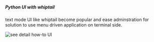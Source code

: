##### Python UI with whiptail 

text mode UI like whiptail become popular and ease adminstration for 
solution to use menu driven application on terminal side.

![see detail how-to UI](https://github.com/boonchu/opslab/tree/master/tools/UI)
